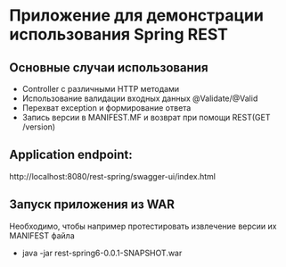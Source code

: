 # Приложение для демонстрации использования Spring REST 

## Основные случаи использования

* Controller c различными HTTP методами
* Использование валидации входных данных @Validate/@Valid
* Перехват exception и формирование ответа
* Запись версии в MANIFEST.MF и возврат при помощи REST(GET /version)

## Application endpoint:
http://localhost:8080/rest-spring/swagger-ui/index.html

## Запуск приложения из WAR  
Необходимо, чтобы например протестировать извлечение версии их MANIFEST файла
* java -jar rest-spring6-0.0.1-SNAPSHOT.war 